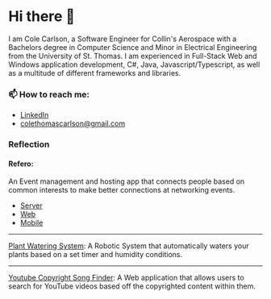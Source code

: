 # Hi there 👋

I am Cole Carlson, a Software Engineer for Collin's Aerospace with a Bachelors degree in Computer Science and Minor in Electrical Engineering from the University of St. Thomas.  I am experienced in Full-Stack Web and Windows application development, C#, Java, Javascript/Typescript, as well as a multitude of different frameworks and libraries.

### 📫 How to reach me:
- [LinkedIn](https://www.linkedin.com/in/coletcarlson/)
- colethomascarlson@gmail.com

### Reflection

#### Refero:
An Event management and hosting app that connects people based on common interests to make better connections at networking events.
- [Server](https://github.com/ReferoTeam/Refero-Server)
- [Web](https://github.com/ReferoTeam/Refero-Web)
- [Mobile](https://github.com/ReferoTeam/Refero-Native)

<hr>

[Plant Watering System](https://github.com/coletcarlson/Plant-Watering-System):
A Robotic System that automatically waters your plants based on a set timer and humidity conditions.

<hr>

[Youtube Copyright Song Finder](https://github.com/coletcarlson/YoutubeSongFinder):
A Web application that allows users to search for YouTube videos based off the copyrighted content within them.

